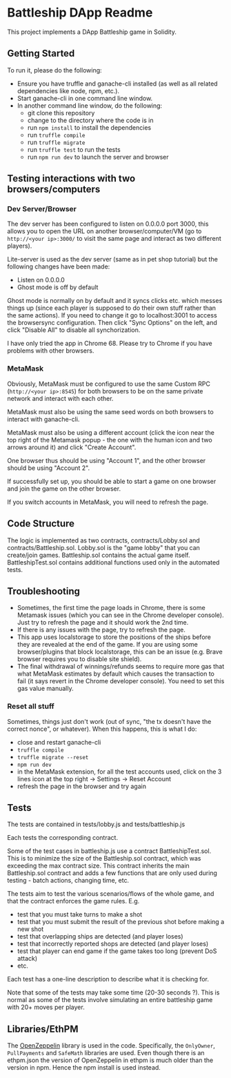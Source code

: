 # Battleship DApp Readme

This project implements a DApp Battleship game in Solidity.

## Getting Started
To run it, please do the following:
- Ensure you have truffle and ganache-cli installed (as well as all related dependencies like node, npm, etc.).
- Start ganache-cli in one command line window.
- In another command line window, do the following:
  - git clone this repository
  - change to the directory where the code is in
  - run `npm install` to install the dependencies
  - run `truffle compile`
  - run `truffle migrate`
  - run `truffle test` to run the tests
  - run `npm run dev` to launch the server and browser

## Testing interactions with two browsers/computers

### Dev Server/Browser
The dev server has been configured to listen on 0.0.0.0 port 3000, this allows you to open the URL on another browser/computer/VM (go to `http://<your ip>:3000/` to visit the same page and interact as two different players).

Lite-server is used as the dev server (same as in pet shop tutorial) but the following changes have been made:
- Listen on 0.0.0.0
- Ghost mode is off by default

Ghost mode is normally on by default and it syncs clicks etc. which messes things up (since each player is supposed to do their own stuff rather than the same actions). If you need to change it go to localhost:3001 to access the browsersync configuration. Then click "Sync Options" on the left, and click "Disable All" to disable all synchorization.

I have only tried the app in Chrome 68. Please try to Chrome if you have problems with other browsers.

### MetaMask
Obviously, MetaMask must be configured to use the same Custom RPC (`http://<your ip>:8545`) for both browsers to be on the same private network and interact with each other.

MetaMask must also be using the same seed words on both browsers to interact with ganache-cli.

MetaMask must also be using a different account (click the icon near the top right of the Metamask popup - the one with the human icon and two arrows around it) and click "Create Account".

One browser thus should be using "Account 1", and the other browser should be using "Account 2".

If successfully set up, you should be able to start a game on one browser and join the game on the other browser.

If you switch accounts in MetaMask, you will need to refresh the page.

## Code Structure

The logic is implemented as two contracts, contracts/Lobby.sol and contracts/Battleship.sol.
Lobby.sol is the "game lobby" that you can create/join games.
Battleship.sol contains the actual game itself.
BattleshipTest.sol contains additional functions used only in the automated tests.

## Troubleshooting
- Sometimes, the first time the page loads in Chrome, there is some Metamask issues (which you can see in the Chrome developer console). Just try to refresh the page and it should work the 2nd time.
- If there is any issues with the page, try to refresh the page.
- This app uses localstorage to store the positions of the ships before they are revealed at the end of the game. If you are using some browser/plugins that block localstorage, this can be an issue (e.g. Brave browser requires you to disable site shield).
- The final withdrawal of winnings/refunds seems to require more gas that what MetaMask estimates by default which causes the transaction to fail (it says revert in the Chrome developer console). You need to set this gas value manually.

### Reset all stuff
Sometimes, things just don't work (out of sync, "the tx doesn't have the correct nonce", or whatever). When this happens, this is what I do:
- close and restart ganache-cli
- `truffle compile`
- `truffle migrate --reset`
- `npm run dev`
- in the MetaMask extension, for all the test accounts used, click on the 3 lines icon at the top right -> Settings -> Reset Account
- refresh the page in the browser and try again

## Tests
The tests are contained in tests/lobby.js and tests/battleship.js

Each tests the corresponding contract.

Some of the test cases in battleship.js use a contract BattleshipTest.sol. This is to minimize the size of the Battleship.sol contract, which was exceeding the max contract size. This contract inherits the main Battleship.sol contract and adds a few functions that are only used during testing - batch actions, changing time, etc.

The tests aim to test the various scenarios/flows of the whole game, and that the contract enforces the game rules. E.g. 
 - test that you must take turns to make a shot
 - test that you must submit the result of the previous shot before making a new shot
 - test that overlapping ships are detected (and player loses)
 - test that incorrectly reported shops are detected (and player loses)
 - test that player can end game if the game takes too long (prevent DoS attack)
 - etc.

Each test has a one-line description to describe what it is checking for.

Note that some of the tests may take some time (20-30 seconds ?). This is normal as some of the tests involve simulating an entire battleship game with 20+ moves per player.
	
## Libraries/EthPM

The [OpenZeppelin](https://github.com/OpenZeppelin/openzeppelin-solidity) library is used in the code. Specifically, the `OnlyOwner`, `PullPayments` and `SafeMath` libraries are used.
Even though there is an ethpm.json the version of OpenZeppelin in ethpm is much older than the version in npm. Hence the npm install is used instead.









